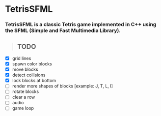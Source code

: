 # TetrisSFML

### TetrisSFML is a classic Tetris game implemented in C++ using the SFML (Simple and Fast Multimedia Library).

>## TODO

- [x] grid lines
- [x] spawn color blocks
- [x] move blocks
- [x] detect collisions
- [x] lock blocks at bottom
- [ ] render more shapes of blocks [example: J, T, L, I]
- [ ] rotate blocks
- [ ] clear a row
- [ ] audio
- [ ] game loop
